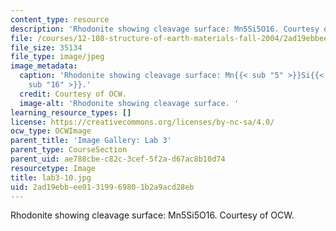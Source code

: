 ```yaml
---
content_type: resource
description: 'Rhodonite showing cleavage surface: Mn5Si5O16. Courtesy of OCW.'
file: /courses/12-108-structure-of-earth-materials-fall-2004/2ad19ebbee01319969801b2a9acd28eb_lab3-10.jpg
file_size: 35134
file_type: image/jpeg
image_metadata:
  caption: 'Rhodonite showing cleavage surface: Mn{{< sub "5" >}}Si{{< sub "5" >}}O{{<
    sub "16" >}}.'
  credit: Courtesy of OCW.
  image-alt: 'Rhodonite showing cleavage surface. '
learning_resource_types: []
license: https://creativecommons.org/licenses/by-nc-sa/4.0/
ocw_type: OCWImage
parent_title: 'Image Gallery: Lab 3'
parent_type: CourseSection
parent_uid: ae788cbe-c82c-3cef-5f2a-d67ac8b10d74
resourcetype: Image
title: lab3-10.jpg
uid: 2ad19ebb-ee01-3199-6980-1b2a9acd28eb
---
```

Rhodonite showing cleavage surface: Mn5Si5O16. Courtesy of OCW.
